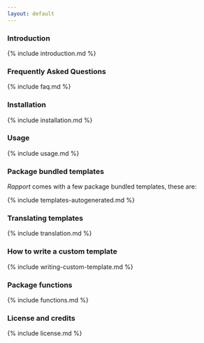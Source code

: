```yaml
---
layout: default
---
```


<a id="intro"> </a>
### Introduction 

{% include introduction.md %}

<a id="faq"> </a>
### Frequently Asked Questions

{% include faq.md %}

<a id="install"> </a>
### Installation

{% include installation.md %}

<a id="usage"> </a>
### Usage

{% include usage.md %}

<a id="templates"> </a>
### Package bundled templates

*Rapport* comes with a few package bundled templates, these are:

{% include templates-autogenerated.md %}

<a id="translate"> </a>
### Translating templates

{% include translation.md %}

<a id="custom"> </a>
### How to write a custom template

{% include writing-custom-template.md %}

<a id="functions"> </a>
### Package functions

{% include functions.md %}

<a id="license"> </a>
### License and credits

{% include license.md %}